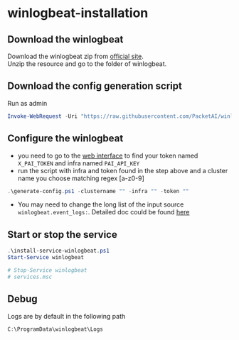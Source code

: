 # winlogbeat-installation
## Download the winlogbeat
Download the winlogbeat zip from [official site](https://www.elastic.co/cn/downloads/beats/winlogbeat).  
Unzip the resource and go to the folder of winlogbeat.
## Download the config generation script
Run as admin
```powershell
Invoke-WebRequest -Uri "https://raw.githubusercontent.com/PacketAI/winlogbeat-installation/main/generate-config.ps1" -OutFile generate-config.ps1

```
## Configure the winlogbeat
- you need to go to the [web interface](https://app-gcpdev.packetai.co/deploy/agent) to find your token named `X_PAI_TOKEN` and infra named `PAI_API_KEY`
- run the script with infra and token found in the step above and a cluster name you choose matching regex [a-z0-9]
```powershell
.\generate-config.ps1 -clustername "" -infra "" -token ""
  ``` 
- You may need to change the long list of the input source ```winlogbeat.event_logs:```. Detailed doc could be found [here](https://www.elastic.co/guide/en/beats/winlogbeat/current/configuration-winlogbeat-options.html)
## Start or stop the service
```powershell
.\install-service-winlogbeat.ps1
Start-Service winlogbeat

# Stop-Service winlogbeat
# services.msc
```


## Debug
Logs are by default in the following path
```powershell
C:\ProgramData\winlogbeat\Logs
```
